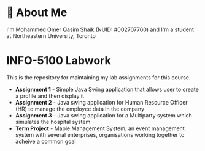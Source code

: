
# 🚀 About Me
I'm Mohammed Omer Qasim Shaik (NUID: #002707760) and I'm a student at Northeastern University, Toronto


# INFO-5100 Labwork

This is the repository for maintaining my lab assignments for this course.

- **Assignment 1** - Simple Java Swing application that allows user to create a profile and then display it
- **Assignment 2** - Java swing application for Human Resource Officer (HR) to manage the employee data in the company
- **Assignment 3** - Java swing application for a Multiparty system which simulates the hospital system
- **Term Project** - Maple Management System, an event management system with several enterprises, organisations working together to acheive a common goal


